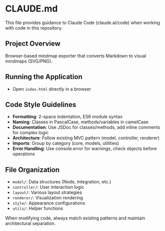 # CLAUDE.md

This file provides guidance to Claude Code (claude.ai/code) when working with code in this repository.

## Project Overview
Browser-based mindmap exporter that converts Markdown to visual mindmaps (SVG/PNG).

## Running the Application
- Open `index.html` directly in a browser

## Code Style Guidelines
- **Formatting**: 2-space indentation, ES6 module syntax
- **Naming**: Classes in PascalCase, methods/variables in camelCase
- **Documentation**: Use JSDoc for classes/methods, add inline comments for complex logic
- **Architecture**: Follow existing MVC pattern (model, controller, renderer)
- **Imports**: Group by category (core, models, utilities)
- **Error Handling**: Use console.error for warnings, check objects before operations

## File Organization
- `model/`: Data structures (Node, Integration, etc.)
- `controller/`: User interaction logic
- `layout/`: Various layout strategies
- `renderer/`: Visualization rendering
- `style/`: Appearance configurations
- `utils/`: Helper functions

When modifying code, always match existing patterns and maintain architectural separation.
